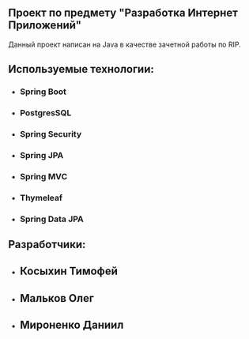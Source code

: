 ## Проект по предмету "Разработка Интернет Приложений"
Данный проект написан на Java в качестве зачетной работы по RIP.

## Используемые технологии:

* ### Spring Boot
* ### PostgresSQL
* ### Spring Security
* ### Spring JPA 
* ### Spring MVC 
* ### Thymeleaf
* ### Spring Data JPA


## Разработчики:
 * ## Косыхин Тимофей
 * ## Мальков Олег
 * ## Мироненко Даниил
